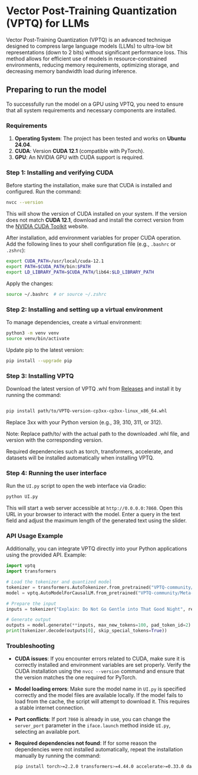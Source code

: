 # Vector Post-Training Quantization (VPTQ) for LLMs

Vector Post-Training Quantization (VPTQ) is an advanced technique designed to compress large language models (LLMs) to ultra-low bit representations (down to 2 bits) without significant performance loss. This method allows for efficient use of models in resource-constrained environments, reducing memory requirements, optimizing storage, and decreasing memory bandwidth load during inference.

## Preparing to run the model

To successfully run the model on a GPU using VPTQ, you need to ensure that all system requirements and necessary components are installed.

### Requirements

1. **Operating System**: The project has been tested and works on **Ubuntu 24.04**.
2. **CUDA**: Version **CUDA 12.1** (compatible with PyTorch).
3. **GPU**: An NVIDIA GPU with CUDA support is required.

### Step 1: Installing and verifying CUDA

Before starting the installation, make sure that CUDA is installed and configured. Run the command:

```bash
nvcc --version
```

This will show the version of CUDA installed on your system. If the version does not match **CUDA 12.1**, download and install the correct version from the [NVIDIA CUDA Toolkit](https://developer.nvidia.com/cuda-toolkit) website.

After installation, add environment variables for proper CUDA operation. Add the following lines to your shell configuration file (e.g., `.bashrc` or `.zshrc`):

```bash
export CUDA_PATH=/usr/local/cuda-12.1
export PATH=$CUDA_PATH/bin:$PATH
export LD_LIBRARY_PATH=$CUDA_PATH/lib64:$LD_LIBRARY_PATH
```

Apply the changes:

```bash
source ~/.bashrc  # or source ~/.zshrc
```

### Step 2: Installing and setting up a virtual environment

To manage dependencies, create a virtual environment:

```bash
python3 -m venv venv
source venv/bin/activate
```

Update pip to the latest version:

```bash
pip install --upgrade pip
```

### Step 3: Installing VPTQ

Download the latest version of VPTQ .whl from [Releases](https://github.com/microsoft/VPTQ/releases) and install it by running the command:

```bash

pip install path/to/VPTQ-version-cp3xx-cp3xx-linux_x86_64.whl

```

Replace 3xx with your Python version (e.g., 39, 310, 311, or 312).

Note: Replace path/to/ with the actual path to the downloaded .whl file, and version with the corresponding version.

Required dependencies such as torch, transformers, accelerate, and datasets will be installed automatically when installing VPTQ.

### Step 4: Running the user interface

Run the `UI.py` script to open the web interface via Gradio:

```bash
python UI.py
```

This will start a web server accessible at `http://0.0.0.0:7860`. Open this URL in your browser to interact with the model. Enter a query in the text field and adjust the maximum length of the generated text using the slider.

### API Usage Example

Additionally, you can integrate VPTQ directly into your Python applications using the provided API. Example:

```python
import vptq
import transformers

# Load the tokenizer and quantized model
tokenizer = transformers.AutoTokenizer.from_pretrained("VPTQ-community/Meta-Llama-3.1-70B-Instruct-v8-k65536-0-woft")
model = vptq.AutoModelForCausalLM.from_pretrained("VPTQ-community/Meta-Llama-3.1-70B-Instruct-v8-k65536-0-woft", device_map='auto')

# Prepare the input
inputs = tokenizer("Explain: Do Not Go Gentle into That Good Night", return_tensors="pt").to("cuda")

# Generate output
outputs = model.generate(**inputs, max_new_tokens=100, pad_token_id=2)
print(tokenizer.decode(outputs[0], skip_special_tokens=True))
```

### Troubleshooting

- **CUDA issues**: If you encounter errors related to CUDA, make sure it is correctly installed and environment variables are set properly. Verify the CUDA installation using the `nvcc --version` command and ensure that the version matches the one required for PyTorch.

- **Model loading errors**: Make sure the model name in `UI.py` is specified correctly and the model files are available locally. If the model fails to load from the cache, the script will attempt to download it. This requires a stable internet connection.

- **Port conflicts**: If port `7860` is already in use, you can change the `server_port` parameter in the `iface.launch` method inside `UI.py`, selecting an available port.

- **Required dependencies not found**: If for some reason the dependencies were not installed automatically, repeat the installation manually by running the command:

   ```bash
   pip install torch>=2.2.0 transformers>=4.44.0 accelerate>=0.33.0 datasets
   ```
